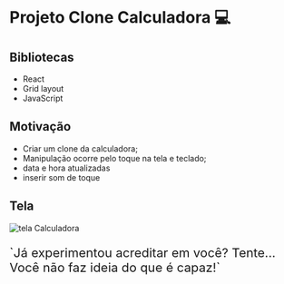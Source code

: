 # Projeto Clone Calculadora 💻

## Bibliotecas

 - React
 - Grid layout
 - JavaScript
## Motivação

  - Criar um clone da calculadora;
  - Manipulação ocorre pelo toque na tela e teclado;
  - data e hora atualizadas
  - inserir som de toque
  ## Tela
  ![tela Calculadora](https://github.com/MaiconCampbell/Surpresinha_Mega/blob/main/src/img/TelaInicial.png)

<div>
  <p style='font-size: 22px'>
  `Já experimentou acreditar em você? Tente... Você não faz ideia do que é capaz!`
  </p>
<div>
